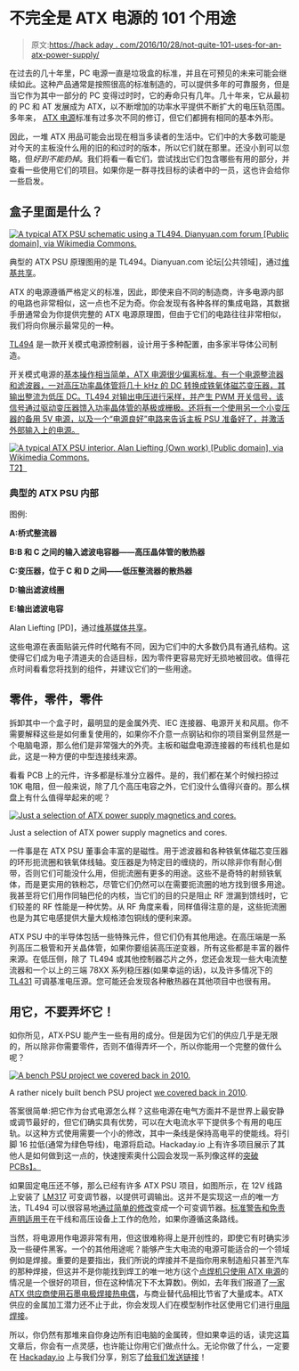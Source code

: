 # 不完全是 ATX 电源的 101 个用途

> 原文:[https://hack aday . com/2016/10/28/not-quite-101-uses-for-an-atx-power-supply/](https://hackaday.com/2016/10/28/not-quite-101-uses-for-an-atx-power-supply/)

在过去的几十年里，PC 电源一直是垃圾盒的标准，并且在可预见的未来可能会继续如此。这种产品通常是按照很高的标准制造的，可以提供多年的可靠服务，但是当它作为其中一部分的 PC 变得过时时，它的寿命只有几年。几十年来，它从最初的 PC 和 AT 发展成为 ATX，以不断增加的功率水平提供不断扩大的电压轨范围。多年来， [ATX 电源](https://en.wikipedia.org/wiki/ATX#Power_supply)标准有过多次不同的修订，但它们都拥有相同的基本外形。

因此，一堆 ATX 用品可能会出现在相当多读者的生活中。它们中的大多数可能是对今天的主板没什么用的旧的和过时的版本，所以它们就在那里。还没小到可以忽略，但*好到不能扔掉*。我们将看一看它们，尝试找出它们包含哪些有用的部分，并查看一些使用它们的项目。如果你是一群寻找目标的读者中的一员，这也许会给你一些启发。

## 盒子里面是什么？

[![A typical ATX PSU schematic using a TL494\. Dianyuan.com forum [Public domain], via Wikimedia Commons.](../Images/dd528d681e5fd28fb3822b3f055cc104.png)](https://hackaday.com/wp-content/uploads/2016/10/1280px-tl494_atx_power_supply_schematic.gif) 

典型的 ATX PSU 原理图用的是 TL494。Dianyuan.com 论坛[公共领域]，通过[维基共享](https://commons.wikimedia.org/wiki/File:Tl494_ATX_Power_Supply_Schematic.gif)。

ATX 的电源遵循严格定义的标准，因此，即使来自不同的制造商，许多电源内部的电路也非常相似，这一点也不足为奇。你会发现有各种各样的集成电路，其数据手册通常会为你提供完整的 ATX 电源原理图，但由于它们的电路往往非常相似，我们将向你展示最常见的一种。

[TL494](http://www.ti.com/product/TL494) 是一款开关模式电源控制器，设计用于多种配置，由多家半导体公司制造。

开关模式电源的[基本操作相当简单，ATX 电源很少偏离标准。有一个电源整流器和滤波器，一对高压功率晶体管将几十 kHz 的 DC 转换成铁氧体磁芯变压器，其输出整流为低压 DC。TL494 对输出电压进行采样，并产生 PWM 开关信号，该信号通过驱动变压器馈入功率晶体管的基极或栅极。还将有一个使用另一个小变压器的备用 5V 电源，以及一个“电源良好”电路来告诉主板 PSU 准备好了，并激活外部输入上的电源。](https://en.wikipedia.org/wiki/Switched-mode_power_supply#Theory_of_operation)

[![A typical ATX PSU interior. Alan Liefting (Own work) [Public domain], via Wikimedia Commons.](../Images/f9697ecfb23ec6902bf0872a86967b33.png)T2】](https://hackaday.com/wp-content/uploads/2016/10/782px-atx_power_supply_interior.jpg)

### 典型的 ATX PSU 内部

图例:

**A:桥式整流器**

**B:B 和 C 之间的输入滤波电容器——高压晶体管的散热器**

**C:变压器，位于 C 和 D 之间——低压整流器的散热器**

**D:输出滤波线圈**

**E:输出滤波电容**

Alan Liefting [PD]，通过[维基媒体共享](https://commons.wikimedia.org/wiki/File:ATX_power_supply_interior.jpg)。

这些电源在表面贴装元件时代略有不同，因为它们中的大多数仍具有通孔结构。这使得它们成为电子清道夫的合适目标，因为零件更容易完好无损地被回收。值得花点时间看看您将找到的组件，并建议它们的一些用途。

## 零件，零件，零件

拆卸其中一个盒子时，最明显的是金属外壳、IEC 连接器、电源开关和风扇。你不需要解释这些是如何重复使用的，如果你不介意一点钢钻和你的项目案例显然是一个电脑电源，那么他们是非常强大的外壳。主板和磁盘电源连接器的布线机也是如此，这是一种方便的中型连接线来源。

看看 PCB 上的元件，许多都是标准分立器件。是的，我们都在某个时候扫掠过 10K 电阻，但一般来说，除了几个高压电容之外，它们没什么值得兴奋的。那么棋盘上有什么值得举起来的呢？

[![Just a selection of ATX power supply magnetics and cores.](../Images/ab808fa53e8a234a27646a74522ef219.png)](https://hackaday.com/wp-content/uploads/2016/10/scavenged-magnetics.jpg)

Just a selection of ATX power supply magnetics and cores.

一件事是在 ATX PSU 董事会丰富的是磁性。用于滤波器和各种铁氧体磁芯变压器的环形扼流圈和铁氧体线轴。变压器是为特定目的缠绕的，所以除非你有耐心倒带，否则它们可能没什么用，但扼流圈有更多的用途。这些不是奇特的射频铁氧体，而是更实用的铁粉芯，尽管它们仍然可以在需要扼流圈的地方找到很多用途。我甚至将它们用作同轴巴伦的内核，当它们的目的只是阻止 RF 泄漏到馈线时，它们较差的 RF 性能是一种优势。从 RF 角度来看，同样值得注意的是，这些扼流圈也是为其它电感提供大量大规格漆包铜线的便利来源。

ATX PSU 中的半导体包括一些特殊元件，但它们仍有其他用途。在高压端是一系列高压二极管和开关晶体管，如果你要组装高压逆变器，所有这些都是丰富的器件来源。在低压侧，除了 TL494 或其他控制器芯片之外，您还会发现一些大电流整流器和一个以上的三端 78XX 系列稳压器(如果幸运的话)，以及许多情况下的 [TL431](http://www.ti.com/product/TL431) 可调基准电压源。您可能还会发现各种散热器在其他项目中也很有用。

## 用它，不要弄坏它！

如你所见，ATX·PSU 能产生一些有用的成分。但是因为它们的供应几乎是无限的，所以除非你需要零件，否则不值得弄坏一个，所以你能用一个完整的做什么呢？

[![A bench PSU project we covered back in 2010.](../Images/eb2a0f879835099407694ce7b2e1f1de.png)](https://hackaday.com/wp-content/uploads/2016/10/psu-finished.jpg)

A rather nicely built bench PSU project [we covered back in 2010](http://hackaday.com/2010/12/09/atx-psu-turned-into-an-adjustable-voltage-bench-supply/).

答案很简单:把它作为台式电源怎么样？这些电源在电气方面并不是世界上最安静或调节最好的，但它们确实具有优势，可以在大电流水平下提供多个有用的电压轨。以这种方式使用需要一个小的修改，其中一条线是保持高电平的使能线。将引脚 16 拉低(通常为绿色导线)，电源将启动。Hackaday.io 上有许多项目展示了其他人是如何做到这一点的，快速搜索奥什公园会发现一系列像这样的[突破 PCBs】。](https://oshpark.com/shared_projects/KB0VPOhd)

如果固定电压还不够，那么已经有许多 ATX PSU 项目，如图所示，在 12V 线路上安装了 [LM317](http://www.ti.com/product/LM317) 可变调节器，以提供可调输出。这并不是实现这一点的唯一方法，TL494 可以很容易地[通过简单的修改](http://danyk.cz/at_atx_en.html)变成一个可变调节器。[标准警告和免责声明适用于](http://hackaday.com/2016/05/11/looking-mains-voltage-in-the-eye-and-surviving-part-1/)在干线和高压设备上工作的危险，如果你遵循这条路线。

当然，将电源用作电源非常有用，但这很难称得上是开创性的，即使它有时确实涉及一些硬件黑客。一个的其他用途呢？能够产生大电流的电源可能适合的一个领域例如是焊接。重要的是要指出，我们所说的焊接并不是指你用来制造船只甚至汽车的那种焊接，但这并不是你能找到焊工的唯一地方(这个[点焊机只使用 ATX 电源](http://mdiy.pl/polautomatyczna-zgrzewarka-punktowa-26v-1ka/?lang=en)的情况是一个很好的项目，但在这种情况下不太算数)。例如，去年我们报道了[一家 ATX 供应商使用石墨电极焊接热电偶](http://hackaday.com/2015/07/31/hacker-creates-thermal-probes-by-welding-with-a-pc-power-supply/)，与商业替代品相比节省了大量成本。ATX 供应的金属加工潜力还不止于此，你会发现人们在模型制作社区使用它们进行[电阻焊接](http://www.guitargear.net.au/discussion/index.php?topic=39678.0)。

所以，你仍然有那堆来自你身边所有旧电脑的金属砖，但如果幸运的话，读完这篇文章后，你会有一点灵感，也许能让你用它们做点什么。无论你做了什么，一定要在 [Hackaday.io](https://hackaday.io/) 上与我们分享，别忘了[给我们发送链接](https://hackaday.com/submit-a-tip/)！